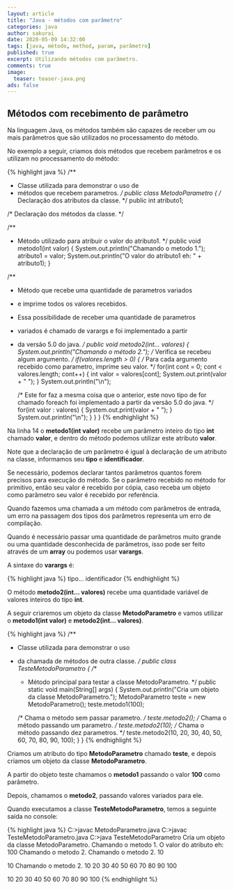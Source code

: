 ```yaml
---
layout: article
title: "Java - métodos com parâmetro"
categories: java
author: sakurai
date: 2020-05-09 14:32:00
tags: [java, método, method, param, parâmetro]
published: true
excerpt: Utilizando métodos com parâmetro.
comments: true
image:
  teaser: teaser-java.png
ads: false
---
```


## Métodos com recebimento de parâmetro

Na linguagem Java, os métodos também são capazes de receber um ou mais parâmetros que são utilizados no processamento do método.

No exemplo a seguir, criamos dois métodos que recebem parâmetros e os utilizam no processamento do método:

{% highlight java %}
/**
 * Classe utilizada para demonstrar o uso de
 * métodos que recebem parametros.
 */
public class MetodoParametro {
  /* Declaração dos atributos da classe. */
  public int atributo1;

  /* Declaração dos métodos da classe. */

  /**
   * Método utilizado para atribuir o valor do atributo1.
   */
  public void metodo1(int valor) {
    System.out.println("Chamando o metodo 1.");
    atributo1 = valor;
    System.out.println("O valor do atributo1 eh: " + atributo1);
  }

  /**
   * Método que recebe uma quantidade de parametros variados
   * e imprime todos os valores recebidos.
   * Essa possibilidade de receber uma quantidade de parametros
   * variados é chamado de varargs e foi implementado a partir
   * da versão 5.0 do java.
   */
  public void metodo2(int... valores) {
      System.out.println("Chamando o método 2.");
    /* Verifica se recebeu algum argumento. */
    if(valores.length > 0) {
      /* Para cada argumento recebido como parametro, imprime seu valor. */
      for(int cont = 0; cont < valores.length; cont++) {
        int valor = valores[cont];
        System.out.print(valor + " ");
      }
      System.out.println("\n");

      /* Este for faz a mesma coisa que o anterior, este novo tipo de for
         chamado foreach foi implementado a partir da versão 5.0 do java. */
      for(int valor : valores) {
        System.out.print(valor + " ");
      }
      System.out.println("\n");
    }
  }
}
{% endhighlight %}

Na linha 14 o **metodo1(int valor)** recebe um parâmetro inteiro do tipo **int** chamado **valor**, e dentro do método podemos utilizar este atributo **valor**.

Note que a declaração de um parâmetro é igual à declaração de um atributo na classe, informamos seu **tipo** e **identificador**.

Se necessário, podemos declarar tantos parâmetros quantos forem precisos para execução do método. Se o parâmetro recebido no método for primitivo, então seu valor é recebido por cópia, caso receba um objeto como parâmetro seu valor é recebido por referência.

Quando fazemos uma chamada a um método com parâmetros de entrada, um erro na passagem dos tipos dos parâmetros representa um erro de compilação.

Quando é necessário passar uma quantidade de parâmetros muito grande ou uma quantidade desconhecida de parâmetros, isso pode ser feito através de um **array** ou podemos usar **varargs**.

A sintaxe do **varargs** é:

{% highlight java %}
tipo... identificador
{% endhighlight %}

O método **metodo2(int... valores)** recebe uma quantidade variável de valores inteiros do tipo **int**.

A seguir criaremos um objeto da classe **MetodoParametro** e vamos utilizar o **metodo1(int valor)** e **metodo2(int... valores)**.

{% highlight java %}
/**
 * Classe utilizada para demonstrar o uso
 * da chamada de métodos de outra classe.
 */
public class TesteMetodoParametro {
  /**
   * Método principal para testar a classe MetodoParametro.
   */
  public static void main(String[] args) {
    System.out.println("Cria um objeto da classe MetodoParametro.");
    MetodoParametro teste = new MetodoParametro();
    teste.metodo1(100);

    /* Chama o método sem passar parametro. */
    teste.metodo2();
    /* Chama o método passando um parametro. */
    teste.metodo2(10);
    /* Chama o método passando dez parametros. */
    teste.metodo2(10, 20, 30, 40, 50, 60, 70, 80, 90, 100);
  }
}
{% endhighlight %}

Criamos um atributo do tipo **MetodoParametro** chamado **teste**, e depois criamos um objeto da classe **MetodoParametro**.

A partir do objeto teste chamamos o **metodo1** passando o valor **100** como parâmetro.

Depois, chamamos o **metodo2**, passando valores variados para ele.

Quando executamos a classe **TesteMetodoParametro**, temos a seguinte saída no console:

{% highlight java %}
C:\>javac MetodoParametro.java
C:\>javac TesteMetodoParametro.java
C:\>java TesteMetodoParametro
Cria um objeto da classe MetodoParametro.
Chamando o metodo 1.
O valor do atributo eh: 100
Chamando o metodo 2.
Chamando o metodo 2.
10

10
Chamando o metodo 2.
10 20 30 40 50 60 70 80 90 100

10 20 30 40 50 60 70 80 90 100
{% endhighlight %}